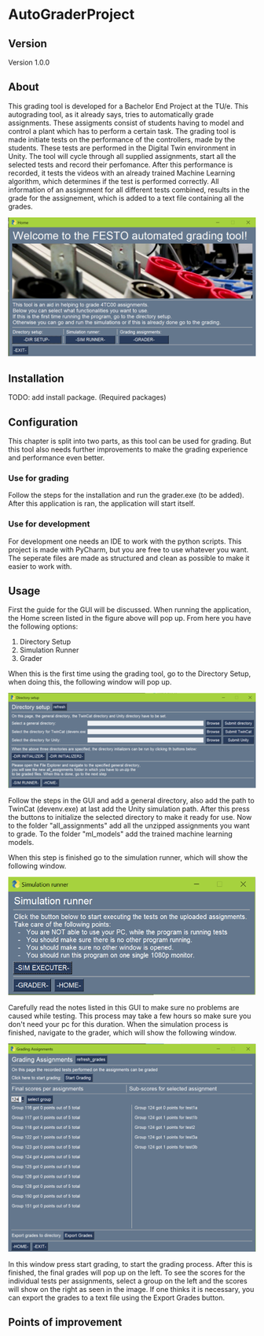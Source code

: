 # AutoGraderProject
## Version
Version 1.0.0
## About
This grading tool is developed for a Bachelor End Project at the TU/e. This autograding tool, as it already says, tries to automatically grade assignments. These assigments consist of students having to model and control a plant which has to perform a certain task. The grading tool is made initiate tests on the performance of the controllers, made by the students. These tests are performed in the Digital Twin environment in Unity. The tool will cycle through all supplied assignments, start all the selected tests and record their perfomance. After this performance is recorded, it tests the videos with an already trained Machine Learning algorithm, which determines if the test is performed correctly. All information of an assignment for all different tests combined, results in the grade for the assignement, which is added to a text file containing all the grades. 

![Grader Tool GUI](images_readme/home.PNG)
## Installation
TODO: add install package.
(Required packages)
## Configuration
This chapter is split into two parts, as this tool can be used for grading. But this tool also needs further improvements to make the grading experience and performance even better.
### Use for grading
Follow the steps for the installation and run the grader.exe (to be added). After this application is ran, the application will start itself. 

### Use for development
For development one needs an IDE to work with the python scripts. This project is made with PyCharm, but you are free to use whatever you want. The seperate files are made as structured and clean as possible to make it easier to work with.

## Usage
First the guide for the GUI will be discussed. When running the application, the Home screen listed in the figure above will pop up. From here you have the following options:
1. Directory Setup
2. Simulation Runner
3. Grader

When this is the first time using the grading tool, go to the Directory Setup, when doing this, the following window will pop up.

![Grader Tool Directory Setup](images_readme/dir.PNG)

Follow the steps in the GUI and add a general directory, also add the path to TwinCat (devenv.exe) at last add the Unity simulation path.
After this press the buttons to initialize the selected directory to make it ready for use.
Now to the folder "all_assignments" add all the unzipped assignments you want to grade.
To the folder "ml_models" add the trained machine learning models.

When this step is finished go to the simulation runner, which will show the following window.

![Grader Tool Sim Runner](images_readme/sim.PNG)

Carefully read the notes listed in this GUI to make sure no problems are caused while testing. This process may take a few hours so make sure you don't need your pc for this duration. When the simulation process is finished, navigate to the grader, which will show the following window.

![Grader Tool Grader](images_readme/grader.PNG)

In this window press start grading, to start the grading process. After this is finished, the final grades will pop up on the left. To see the scores for the individual tests per assignments, select a group on the left and the scores will show on the right as seen in the image. If one thinks it is necessary, you can export the grades to a text file using the Export Grades button.





## Points of improvement




